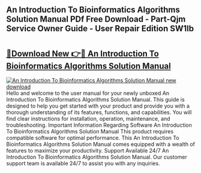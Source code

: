 ## An Introduction To Bioinformatics Algorithms Solution Manual PDf Free Download - Part-Qjm Service Owner Guide - User Repair Edition SW1lb

# <h2><a href="http://bc39121.oget.top/?id=An+Introduction+To+Bioinformatics+Algorithms+Solution+Manual">🔗Download New 👉🔴 An Introduction To Bioinformatics Algorithms Solution Manual</a></h2>

[![An Introduction To Bioinformatics Algorithms Solution Manual new download](https://i.imgur.com/5g1atiW.png)](http://bc39121.oget.top/?id=An+Introduction+To+Bioinformatics+Algorithms+Solution+Manual)
Hello and welcome to the user manual for your newly unboxed An Introduction To Bioinformatics Algorithms Solution Manual. This guide is designed to help you get started with your product and provide you with a thorough understanding of its features, functions, and capabilities. You will find clear instructions for installation, operation, maintenance, and troubleshooting. Important Information Regarding Software An Introduction To Bioinformatics Algorithms Solution Manual This product requires compatible software for optimal performance. This An Introduction To Bioinformatics Algorithms Solution Manual comes equipped with a wealth of features to maximize your productivity. Support Available 24/7 An Introduction To Bioinformatics Algorithms Solution Manual. Our customer support team is available 24/7 to assist you with any inquiries.
